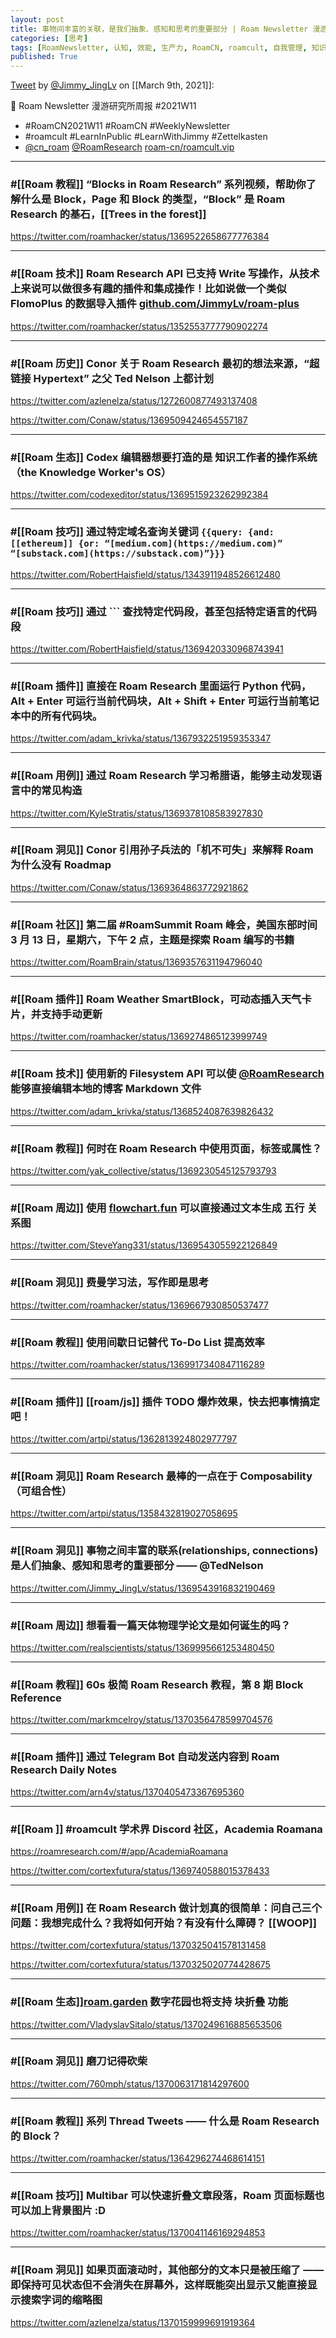 ```yaml
---
layout: post
title: 事物间丰富的关联，是我们抽象、感知和思考的重要部分 | Roam Newsletter 漫游研究所周报 2021W11
categories: [思考]
tags: [RoamNewsletter, 认知, 效能, 生产力, RoamCN, roamcult, 自我管理, 知识创造, RoamResearch]
published: True
---
```


[Tweet](https://twitter.com/i/status/1369207465053581317) by [@Jimmy_JingLv](https://twitter.com/Jimmy_JingLv) on [[March 9th, 2021]]:

📮 Roam Newsletter 漫游研究所周报 #2021W11

- #RoamCN2021W11 #RoamCN #WeeklyNewsletter
- #roamcult #LearnInPublic #LearnWithJimmy #Zettelkasten
- [@cn_roam](https://twitter.com/cn_roam) [@RoamResearch](https://twitter.com/RoamResearch) [roam-cn/roamcult.vip](http://roamcult.vip)

---

### #[[Roam 教程]] “Blocks in Roam Research” 系列视频，帮助你了解什么是 Block，Page 和 Block 的类型，“Block” 是 Roam Research 的基石，[[Trees in the forest]]

https://twitter.com/roamhacker/status/1369522658677776384

---

### #[[Roam 技术]] Roam Research API 已支持 Write 写操作，从技术上来说可以做很多有趣的插件和集成操作！比如说做一个类似 FlomoPlus 的数据导入插件 [github.com/JimmyLv/roam-plus](https://github.com/JimmyLv/roam-plus)

https://twitter.com/roamhacker/status/1352553777790902274

---

### #[[Roam 历史]] Conor 关于 Roam Research 最初的想法来源，“超链接 Hypertext” 之父 Ted Nelson 上都计划

https://twitter.com/azlenelza/status/1272600877493137408
  
https://twitter.com/Conaw/status/1369509424654557187

---

### #[[Roam 生态]] Codex 编辑器想要打造的是 知识工作者的操作系统（the Knowledge Worker's OS）

https://twitter.com/codexeditor/status/1369515923262992384

---

### #[[Roam 技巧]] 通过特定域名查询关键词 `{{query: {and: [[ethereum]] {or: “[medium.com](https://medium.com)” “[substack.com](https://substack.com)”}}}`

https://twitter.com/RobertHaisfield/status/1343911948526612480

---

### #[[Roam 技巧]] 通过 ``` 查找特定代码段，甚至包括特定语言的代码段

https://twitter.com/RobertHaisfield/status/1369420330968743941

---

### #[[Roam 插件]] 直接在 Roam Research 里面运行 Python 代码， Alt + Enter 可运行当前代码块，Alt + Shift + Enter 可运行当前笔记本中的所有代码块。

https://twitter.com/adam_krivka/status/1367932251959353347

---

### #[[Roam 用例]] 通过 Roam Research 学习希腊语，能够主动发现语言中的常见构造

https://twitter.com/KyleStratis/status/1369378108583927830

---

### #[[Roam 洞见]] Conor 引用孙子兵法的「机不可失」来解释 Roam 为什么没有 Roadmap

https://twitter.com/Conaw/status/1369364863772921862

---

### #[[Roam 社区]] 第二届 #RoamSummit Roam 峰会，美国东部时间 3 月 13 日，星期六，下午 2 点，主题是探索 Roam 编写的书籍

https://twitter.com/RoamBrain/status/1369357631194796040

---

### #[[Roam 插件]] Roam Weather SmartBlock，可动态插入天气卡片，并支持手动更新

https://twitter.com/roamhacker/status/1369274865123999749

---

### #[[Roam 技术]] 使用新的 Filesystem API 可以使 [@RoamResearch](https://twitter.com/RoamResearch) 能够直接编辑本地的博客 Markdown 文件

https://twitter.com/adam_krivka/status/1368524087639826432

---

### #[[Roam 教程]] 何时在 Roam Research 中使用页面，标签或属性？

https://twitter.com/yak_collective/status/1369230545125793793

---

### #[[Roam 周边]] 使用 [flowchart.fun](http://flowchart.fun) 可以直接通过文本生成 五行 关系图

https://twitter.com/SteveYang331/status/1369543055922126849

---

### #[[Roam 洞见]] 费曼学习法，写作即是思考

https://twitter.com/roamhacker/status/1369667930850537477

---

### #[[Roam 教程]] 使用间歇日记替代 To-Do List 提高效率

https://twitter.com/roamhacker/status/1369917340847116289

---

### #[[Roam 插件]] [[roam/js]] 插件 TODO 爆炸效果，快去把事情搞定吧！

https://twitter.com/artpi/status/1362813924802977797

---

### #[[Roam 洞见]] Roam Research 最棒的一点在于 Composability（可组合性）

https://twitter.com/artpi/status/1358432819027058695

---

### #[[Roam 洞见]] 事物之间丰富的联系(relationships, connections)是人们抽象、感知和思考的重要部分 —— @TedNelson

https://twitter.com/Jimmy_JingLv/status/1369543916832190469

---

### #[[Roam 周边]] 想看看一篇天体物理学论文是如何诞生的吗？

https://twitter.com/realscientists/status/1369995661253480450

---

### #[[Roam 教程]] 60s 极简 Roam Research 教程，第 8 期 Block Reference

https://twitter.com/markmcelroy/status/1370356478599704576

---

### #[[Roam 插件]] 通过 Telegram Bot 自动发送内容到 Roam Research Daily Notes

https://twitter.com/arn4v/status/1370405473367695360

---

### #[[Roam ]] #roamcult 学术界 Discord 社区，Academia Roamana

https://roamresearch.com/#/app/AcademiaRoamana
  
https://twitter.com/cortexfutura/status/1369740588015378433

---

### #[[Roam 用例]] 在 Roam Research 做计划真的很简单：问自己三个问题：我想完成什么？我将如何开始？有没有什么障碍？ [[WOOP]]

https://twitter.com/cortexfutura/status/1370325041578131458
  
https://twitter.com/cortexfutura/status/1370325020774428675

---

### #[[Roam 生态]][roam.garden](http://roam.garden) 数字花园也将支持 块折叠 功能

https://twitter.com/VladyslavSitalo/status/1370249616885653506

---

### #[[Roam 洞见]] 磨刀记得砍柴

https://twitter.com/760mph/status/1370063171814297600

---

### #[[Roam 教程]] 系列 Thread Tweets —— 什么是 Roam Research 的 Block？

https://twitter.com/roamhacker/status/1364296274468614151

---

### #[[Roam 技巧]] Multibar 可以快速折叠文章段落，Roam 页面标题也可以加上背景图片 :D

https://twitter.com/roamhacker/status/1370041146169294853

---

### #[[Roam 洞见]] 如果页面滚动时，其他部分的文本只是被压缩了 —— 即保持可见状态但不会消失在屏幕外，这样既能突出显示又能直接显示搜索字词的缩略图

https://twitter.com/azlenelza/status/1370159999691919364
